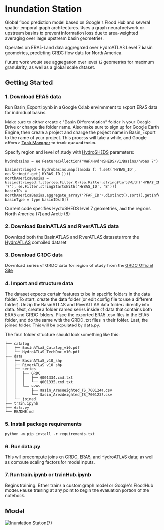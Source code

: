 # Inundation Station

Global flood prediction model based on Google's Flood Hub and several spatio-temporal graph architectures. Uses a graph neural network on upstream basins to prevent information loss due to area-weighted averaging over large upstream basin geometries. 

Operates on ERA5-Land data aggregated over HydroATLAS Level 7 basin geometries, predicting GRDC flow data for North America.

Future work would see aggregation over level 12 geometries for maximum granularity, as well as a global scale dataset.


## Getting Started

### 1. Download ERA5 data
Run Basin_Export.ipynb in a Google Colab environment to export ERA5 data for individual basins. 

Make sure to either create a "Basin Differentiation" folder in your Google Drive or change the folder name. Also make sure to sign up for Google Earth Engine, then create a project and change the project name in Basin_Export to the name of your project. This process will take a while, and Google offers a [Task Manager](https://code.earthengine.google.com/tasks) to track queued tasks.

Specify region and level of study with [HydroSHEDS](https://developers.google.com/earth-engine/datasets/catalog/WWF_HydroSHEDS_v1_Basins_hybas_9#description) parameters:

```
hydrobasins = ee.FeatureCollection("WWF/HydroSHEDS/v1/Basins/hybas_7")

basinsStringed = hydrobasins.map(lambda f: f.set('HYBAS_ID', ee.String(f.get('HYBAS_ID'))))
northAmericaBasins = basinsStringed.filter(ee.Filter.Or(ee.Filter.stringStartsWith('HYBAS_ID', '7'), ee.Filter.stringStartsWith('HYBAS_ID', '8')))
basinIDs = northAmericaBasins.aggregate_array('PFAF_ID').distinct().sort().getInfo()
basinType = type(basinIDs[0])
```

Current code specifies HydroSHEDS level 7 geometries, and the regions North America (7) and Arctic (8)

### 2. Download BasinATLAS and RiverATLAS data
Download both the BasinATLAS and RiverATLAS datasets from the [HydroATLAS](https://www.hydrosheds.org/hydroatlas) compiled dataset

### 3. Download GRDC data
Download series of GRDC data for region of study from the [GRDC Official Site](https://portal.grdc.bafg.de/applications/public.html?publicuser=PublicUser#dataDownload/Stations)

### 4. Import and structure data
The dataset expects certain features to be in specific folders in the data folder. To start, create the data folder (or edit config file to use a different folder). Unzip the BasinATLAS and RiverATLAS data folders directly into data. Next, create a folder named series inside of data that contains both ERA5 and GRDC folders. Place the exported ERA5 .csv files in the ERA5 folder, and do the same with the GRDC .txt files in their folder. Last, the joined folder. This will be populated by data.py.

The final folder structure should look something like this:
```
├── catalog
│   ├── BasinATLAS_Catalog_v10.pdf
│   └── HydroATLAS_TechDoc_v10.pdf
├── data
│   ├── BasinATLAS_v10_shp
│   ├── RiverATLAS_v10_shp
│   ├── series
│   │   ├── GRDC
│   │   │   ├── Q001334.cmd.txt
│   │   │   └── Q001335.cmd.txt
│   │   └── ERA5
│   │       ├── Basin_AreaWeighted_TS_7001240.csv
│   │       └── Basin_AreaWeighted_TS_7001232.csv
│   └── joined
├── train.ipynb
├── data.py
└── README.md
```

### 5. Install package requirements
`` python -m pip install -r requirements.txt  ``

### 6. Run data.py
This will precompute joins on GRDC, ERA5, and HydroATLAS data; as well as compute scaling factors for model inputs. 

### 7. Run train.ipynb or trainHub.ipynb
Begins training. Either trains a custom graph model or Google's FloodHub model. Pause training at any point to begin the evaluation portion of the notebook.

## Model

![Inundation Station(7)](https://github.com/user-attachments/assets/6d46f2fa-cc06-456b-a0f9-baa51e5e9712)



